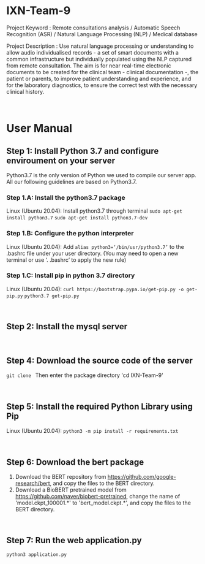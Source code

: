 # IXN-Team-9

Project Keyword : Remote consultations analysis / Automatic Speech Recognition (ASR) / Natural Language Processing (NLP) / Medical database

Project Description : Use natural language processing or understanding to allow audio individualised records - a set of smart documents with a common infrastructure but individually populated using the NLP captured from remote consultation. The aim is for near real-time electronic documents to be created for the clinical team - clinical documentation -, the patient or parents, to improve patient understanding and experience, and for the laboratory diagnostics, to ensure the correct test with the necessary clinical history.

&nbsp;
&nbsp;
&nbsp;

# User Manual

## Step 1: Install Python 3.7 and configure enviroument on your server
Python3.7 is the only version of Python we used to compile our server app. All our following guidelines are based on Python3.7.

### Step 1.A: Install the python3.7 package
Linux (Ubuntu 20.04): Install python3.7 through terminal 
                      `sudo apt-get install python3.7`
                      `sudo apt-get install python3.7-dev`

### Step 1.B: Configure the python interpreter

Linux (Ubuntu 20.04): Add `alias python3=‘/bin/usr/python3.7’` to the .bashrc file under your user directory. (You may need to open a new terminal or use ‘. .bashrc’ to apply the new rule)

### Step 1.C: Install pip in python 3.7 directory
Linux (Ubuntu 20.04): `curl https://bootstrap.pypa.io/get-pip.py -o get-pip.py`
                      `python3.7 get-pip.py`

&nbsp;

## Step 2: Install the mysql server


&nbsp;

## Step 4: Download the source code of the server
`git clone `
Then enter the package directory 'cd IXN-Team-9'

&nbsp;

## Step 5: Install the required Python Library using Pip
Linux (Ubuntu 20.04): `python3 -m pip install -r requirements.txt`

&nbsp;

## Step 6: Download the bert package
1. Download the BERT repository from https://github.com/google-research/bert, 
    and copy the files to the BERT directory.
1. Download a BioBERT pretrained model from https://github.com/naver/biobert-pretrained, 
    change the name of 'model.ckpt_100001.\*' to 'bert_model.ckpt.\*',
    and copy the files to the BERT directory.

&nbsp;

## Step 7: Run the web application.py
`python3 application.py`
